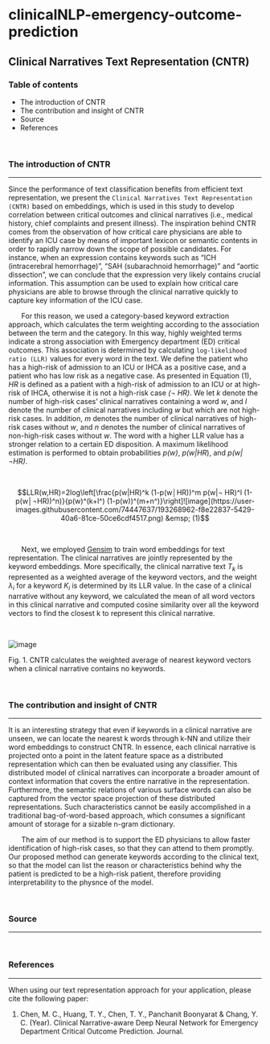 # clinicalNLP-emergency-outcome-prediction
## Clinical Narratives Text Representation (CNTR)

### Table of contents
- The introduction of CNTR
- The contribution and insight of CNTR
- Source
- References


&nbsp;
### **The introduction of CNTR**
* * *


Since the performance of text classification benefits from efficient text representation, we present the `Clinical Narratives Text Representation (CNTR)` based on embeddings, which is used in this study to develop correlation between critical outcomes and clinical narratives (i.e., medical history, chief complaints and present illness). The inspiration behind CNTR comes from  the observation of how critical care physicians are able to identify an ICU case by means of important lexicon or semantic contents in order to rapidly narrow down the scope of possible candidates. For instance, when an expression contains keywords such as “ICH (intracerebral hemorrhage)”, “SAH (subarachnoid hemorrhage)” and “aortic dissection”, we can conclude that the expression very likely contains crucial information. This assumption can be used to explain how critical care physicians are able to browse through the clinical narrative quickly to capture key information of the ICU case. 

&nbsp;
&emsp; For this reason, we used a category-based keyword extraction approach, which calculates the term weighting according to the association between the term and the category. In this way, highly weighted terms indicate a strong association with Emergency department (ED) critical outcomes. This association is determined by calculating `log-likelihood ratio (LLR)` values for every word in the text. We define the patient who has a high-risk of admission to an ICU or IHCA as a positive case, and a patient who has low risk as a negative case. As presented in Equation (1), *HR* is defined as a patient with a high-risk of admission to an ICU or at high-risk of IHCA, otherwise it is not a high-risk case *(¬ HR)*. We let *k* denote the number of high-risk cases’ clinical narratives containing a word *w*, and *l* denote the number of clinical narratives including *w* but which are not high-risk cases. In addition, *m* denotes the number of clinical narratives of high-risk cases without *w*, and *n* denotes the number of clinical narratives of non-high-risk cases without *w*. The word with a higher LLR value has a stronger relation to a certain ED disposition. A maximum likelihood estimation is performed to obtain probabilities *p(w)*, *p(w|HR*), and *p(w|¬HR)*.  

&nbsp;

$$LLR(w,HR)=2log⁡\left[\frac{p(w|HR)^k (1-p(w│HR))^m p(w|¬ HR)^l (1-p(w│¬HR))^n)}{p(w)^(k+l^) (1-p(w))^(m+n^)}\right]![image](https://user-images.githubusercontent.com/74447637/193268962-f8e22837-5429-40a6-81ce-50ce6cdf4517.png) &emsp; (1)$$  
  
  
&nbsp;  

&nbsp;
&emsp; Next, we employed [Gensim](https://radimrehurek.com/gensim/models/word2vec.html) to train word embeddings for text representation. The clinical narratives are jointly represented by the keyword embeddings. More specifically, the clinical narrative text *T<sub>k</sub>* is represented as a weighted average of the keyword vectors, and the weight *λ<sub>i</sub>* for a keyword *K<sub>i</sub>* is determined by its LLR value. In the case of a clinical narrative without any keyword, we calculated the mean of all word vectors in this clinical narrative and computed cosine similarity over all the keyword vectors to find the closest k to represent this clinical narrative.  

&nbsp;

![image](https://user-images.githubusercontent.com/74447637/193302629-dda311f5-c5e3-439f-8b27-50b018248cb4.png)

Fig. 1. CNTR calculates the weighted average of nearest keyword vectors when a clinical narrative contains no keywords.


&nbsp;

### **The contribution and insight of CNTR**
* * *

It is an interesting strategy that even if keywords in a clinical narrative are unseen, we can locate the nearest k words through k-NN and utilize their word embeddings to construct CNTR. In essence, each clinical narrative is projected onto a point in the latent feature space as a distributed representation which can then be evaluated using any classifier. This distributed model of clinical narratives can incorporate a broader amount of context information that covers the entire narrative in the representation. Furthermore, the semantic relations of various surface words can also be captured from the vector space projection of these distributed representations. Such characteristics cannot be easily accomplished in a traditional bag-of-word-based approach, which consumes a significant amount of storage for a sizable n-gram dictionary.

&nbsp;
&emsp; The aim of our method is to support the ED physicians to allow faster identification of high-risk cases, so that they can attend to them promptly. Our proposed method can generate keywords according to the clinical text, so that the model can list the reason or characteristics behind why the patient is predicted to be a high-risk patient, therefore providing interpretability to the physnce of the model.

&nbsp;

### **Source**
* * *

&nbsp;

### **References**
* * *

When using our text representation approach for your application, please cite the following paper:
1. Chen, M. C., Huang, T. Y., Chen, T. Y., Panchanit Boonyarat & Chang, Y. C. (Year). Clinical Narrative-aware Deep Neural Network for Emergency Department Critical Outcome Prediction. Journal.
